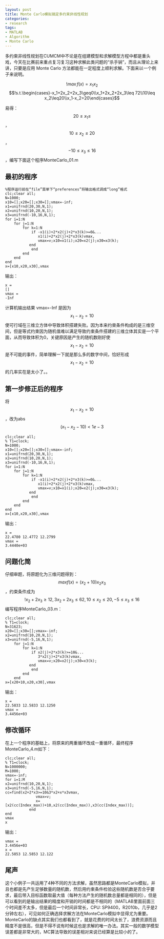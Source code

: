 ```yaml
---
layout: post
title: Monte Carlo模拟搞定多约束非线性规划
categories:
- research
tags:
- MATLAB
- Algorithm
- Monte Carlo
---
```


多约束非线性规划在CUMCM中不论是在组建模型和求解模型方程中都是重头戏，今天在比赛前来重点复习复习这种求解此类问题的“杀手锏”，而且从理论上来讲，只要是应用 Monte Carlo 方法都能在一定程度上顺利求解。下面来以一个例子来说明。

$$!max\, f(x)=x_1x_2$$
$$!s.t.\begin{cases}-x_1+2x_2+2x_3\geq0\\x_1+2x_2+2x_3\leq 72\\10\leq x_2\leq20\\x_1-x_2=20\end{cases}$$

易得：$$20\leq x_1\leq$$，$$10\leq x_2\leq 20$$，$$-10\leq x_3 \leq 16$$，编写下面这个程序MonteCarlo_01.m

## 最初的程序

    %程序运行前在“file”菜单下“preferences”将输出格式调成“long”格式
    clc;clear all;
    N=1000;
    x10=[];x20=[];x30=[];vmax=-inf;
    x1=unifrnd(20,30,N,1);
    x2=unifrnd(10,20,N,1);
    x3=unifrnd(-10,16,N,1);
    for i=1:N
        for j=1:N
            for k=1:N
                if -x1(i)+2*x2(j)+2*x3(k)>=0&...
                   x1(i)+2*x2(j)+2*x3(k)vmax,
                   vmax=v;x10=x1(i);x20=x2(j);x30=x3(k);
               end
                end
            end
        end
    end
    x=[x10,x20,x30],vmax

输出：
    
    x =
    []
    vmax =
    -Inf

计算机输出结果 vmax=-Inf 是因为$$x_1-x_2=10$$使可行域在三维立方体中导致体积搭建失败。因为本来约束条件构成的是三维空间，但是等式约束因为随机值难以满足导致约束条件搭建的三维立体其实是一个平面，从而导致体积为0，关键原因是产生的随机数刚好使$$x_1-x_2=10$$是不可能的事件，简单理解一下就是那么多的数字中间，恰好形成$$x_1-x_2=10$$的几率实在是太小了。。

## 第一步修正后的程序

将$$x_1-x_2=10$$，改为abs$$(x_1-x_2-10)<1e-3$$
  
    clc;clear all;
    % T1=clock;
    N=1000;
    x10=[];x20=[];x30=[];vmax=-inf;
    x1=unifrnd(20,30,N,1);
    x2=unifrnd(10,20,N,1);
    x3=unifrnd(-10,16,N,1);
    for i=1:N
        for j=1:N
            for k=1:N
                if -x1(i)+2*x2(j)+2*x3(k)>=0&...
                   x1(i)+2*x2(j)+2*x3(k)vmax,
                   vmax=v;x10=x1(i);x20=x2(j);x30=x3(k);
               end
                end
            end
        end
    end
    x=[x10,x20,x30],vmax

输出：

    x =
    22.4780 12.4772 12.2799
    vmax =
    3.4440e+03

## 问题化简

仔细审题，将原题化为三维问题得到：$$max f(x)=(x_2+10)x_2x_3$$，约束条件成为
$$!x_2+2x_3\geq 12, 3x_2+2x_3\leq 62, 10\leq x_2\leq 20, -5\leq x_3\leq 16$$
编写程序MonteCarlo_03.m：
    
    clc;clear all;
    % T1=clock;
    N=31623;
    x20=[];x30=[];vmax=-inf;
    x2=unifrnd(10,20,N,1);
    x3=unifrnd(-5,16,N,1);
        for j=1:N
            for k=1:N
                if x2(j)+2*x3(k)>=10&...
                   3*x2(j)+2*x3(k)vmax,
                   vmax=v;x20=x2(j);x30=x3(k);
               end
                end
            end
        end
    x=[x20+10,x20,x30],vmax

输出：
    
    x =
    22.5833 12.5833 12.1250
    vmax =
    3.4456e+03

## 修改循环
在上一个程序的基础上，将原来的两重循环改成一重循环，最终程序MonteCarlo_4.m如下：
    
    clc;clear all;
    % T1=clock;
    N=1000000;
    M=1000;
    vmax=-inf;
    for i=1:M
    x2=unifrnd(10,20,N,1);
    x3=unifrnd(-5,16,N,1);
    cc=find(x2+2*x3>=10&3*x2+x*x3vmax,
                  vmax=v;
                  x=[x2(cc(Index_max))+10,x2(cc(Index_max)),x3(cc(Index_max))];
               end
    end
    vmax
    x

输出：
    
    vmax =
    3.4456e+03
    x =
    22.5853 12.5853 12.122

## 尾声
这个小例子一共运用了4种不同的方法求解，虽然思路都是MonteCarlo模拟，并且也都是先产生足够数量的随机数，然后用约束条件检验这些随机数是否合乎要求，最后带入目标函数取最大值（每种方法产生的随机数总量都是相同的），但是可以看到的是输出结果的精度和开销的时间都是不相同的（MATLAB里面前面三个时间差不太多，但是最后一个时间非常长，CPU: SP9400，R2010b，几乎是2分钟左右），可见如何正确选择求解方法在MonteCarlo模拟中显得尤为重要。
MonteCarlo的缺点其实我们也都看到了，就是花费的时间太长了，浪费资源而且精度不是很高，但是不得不说有时候这也是求解的唯一办法。其实一般的数学模型误差都是非常大的，MC算法导致的误差相对来说已经算是比较小的了。